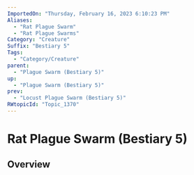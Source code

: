 ```yaml
---
ImportedOn: "Thursday, February 16, 2023 6:10:23 PM"
Aliases:
  - "Rat Plague Swarm"
  - "Rat Plague Swarms"
Category: "Creature"
Suffix: "Bestiary 5"
Tags:
  - "Category/Creature"
parent:
  - "Plague Swarm (Bestiary 5)"
up:
  - "Plague Swarm (Bestiary 5)"
prev:
  - "Locust Plague Swarm (Bestiary 5)"
RWtopicId: "Topic_1370"
---
```

# Rat Plague Swarm (Bestiary 5)
## Overview
